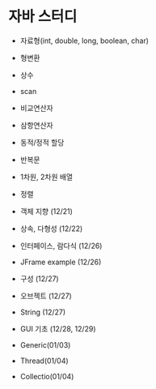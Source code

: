 # 자바 스터디

- 자료형(int, double, long, boolean, char)
- 형변환
- 상수
- scan
- 비교연산자
- 삼항연산자
- 동적/정적 할당
- 반복문
- 1차원, 2차원 배열
- 정렬

- 객체 지향 (12/21)
- 상속, 다형성 (12/22)
- 인터페이스, 람다식 (12/26)
- JFrame example (12/26)
- 구성 (12/27)
- 오브젝트 (12/27)
- String (12/27)
- GUI 기초 (12/28, 12/29)
- Generic(01/03)
- Thread(01/04)
- Collectio(01/04)